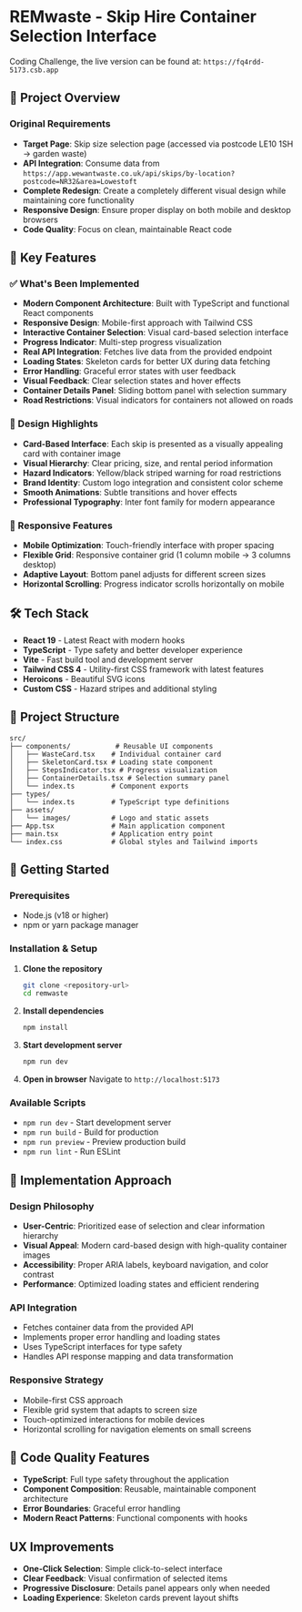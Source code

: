 # REMwaste - Skip Hire Container Selection Interface

Coding Challenge, the live version can be found at: `https://fq4rdd-5173.csb.app` 

## 🎯 Project Overview

### Original Requirements
- **Target Page**: Skip size selection page (accessed via postcode LE10 1SH → garden waste)
- **API Integration**: Consume data from `https://app.wewantwaste.co.uk/api/skips/by-location?postcode=NR32&area=Lowestoft`
- **Complete Redesign**: Create a completely different visual design while maintaining core functionality
- **Responsive Design**: Ensure proper display on both mobile and desktop browsers
- **Code Quality**: Focus on clean, maintainable React code

## 🚀 Key Features

### ✅ What's Been Implemented

- **Modern Component Architecture**: Built with TypeScript and functional React components
- **Responsive Design**: Mobile-first approach with Tailwind CSS
- **Interactive Container Selection**: Visual card-based selection interface
- **Progress Indicator**: Multi-step progress visualization
- **Real API Integration**: Fetches live data from the provided endpoint
- **Loading States**: Skeleton cards for better UX during data fetching
- **Error Handling**: Graceful error states with user feedback
- **Visual Feedback**: Clear selection states and hover effects
- **Container Details Panel**: Sliding bottom panel with selection summary
- **Road Restrictions**: Visual indicators for containers not allowed on roads

### 🎨 Design Highlights

- **Card-Based Interface**: Each skip is presented as a visually appealing card with container image
- **Visual Hierarchy**: Clear pricing, size, and rental period information
- **Hazard Indicators**: Yellow/black striped warning for road restrictions
- **Brand Identity**: Custom logo integration and consistent color scheme
- **Smooth Animations**: Subtle transitions and hover effects
- **Professional Typography**: Inter font family for modern appearance

### 📱 Responsive Features

- **Mobile Optimization**: Touch-friendly interface with proper spacing
- **Flexible Grid**: Responsive container grid (1 column mobile → 3 columns desktop)
- **Adaptive Layout**: Bottom panel adjusts for different screen sizes
- **Horizontal Scrolling**: Progress indicator scrolls horizontally on mobile

## 🛠 Tech Stack

- **React 19** - Latest React with modern hooks
- **TypeScript** - Type safety and better developer experience
- **Vite** - Fast build tool and development server
- **Tailwind CSS 4** - Utility-first CSS framework with latest features
- **Heroicons** - Beautiful SVG icons
- **Custom CSS** - Hazard stripes and additional styling

## 📁 Project Structure

```
src/
├── components/           # Reusable UI components
│   ├── WasteCard.tsx    # Individual container card
│   ├── SkeletonCard.tsx # Loading state component
│   ├── StepsIndicator.tsx # Progress visualization
│   ├── ContainerDetails.tsx # Selection summary panel
│   └── index.ts         # Component exports
├── types/
│   └── index.ts         # TypeScript type definitions
├── assets/
│   └── images/          # Logo and static assets
├── App.tsx              # Main application component
├── main.tsx             # Application entry point
└── index.css            # Global styles and Tailwind imports
```

## 🚀 Getting Started

### Prerequisites
- Node.js (v18 or higher)
- npm or yarn package manager

### Installation & Setup

1. **Clone the repository**
   ```bash
   git clone <repository-url>
   cd remwaste
   ```

2. **Install dependencies**
   ```bash
   npm install
   ```

3. **Start development server**
   ```bash
   npm run dev
   ```

4. **Open in browser**
   Navigate to `http://localhost:5173`

### Available Scripts

- `npm run dev` - Start development server
- `npm run build` - Build for production
- `npm run preview` - Preview production build
- `npm run lint` - Run ESLint

## 🎯 Implementation Approach

### Design Philosophy
- **User-Centric**: Prioritized ease of selection and clear information hierarchy
- **Visual Appeal**: Modern card-based design with high-quality container images
- **Accessibility**: Proper ARIA labels, keyboard navigation, and color contrast
- **Performance**: Optimized loading states and efficient rendering

### API Integration
- Fetches container data from the provided API
- Implements proper error handling and loading states
- Uses TypeScript interfaces for type safety
- Handles API response mapping and data transformation

### Responsive Strategy
- Mobile-first CSS approach
- Flexible grid system that adapts to screen size
- Touch-optimized interactions for mobile devices
- Horizontal scrolling for navigation elements on small screens

## 🔧 Code Quality Features

- **TypeScript**: Full type safety throughout the application
- **Component Composition**: Reusable, maintainable component architecture
- **Error Boundaries**: Graceful error handling
- **Modern React Patterns**: Functional components with hooks

## UX Improvements
- **One-Click Selection**: Simple click-to-select interface
- **Clear Feedback**: Visual confirmation of selected items
- **Progressive Disclosure**: Details panel appears only when needed
- **Loading Experience**: Skeleton cards prevent layout shifts
